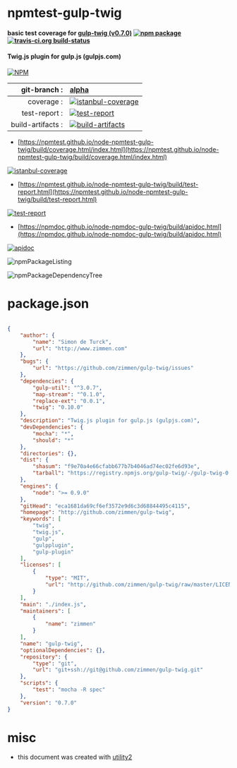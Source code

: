 # npmtest-gulp-twig

#### basic test coverage for  [gulp-twig (v0.7.0)](http://github.com/zimmen/gulp-twig)  [![npm package](https://img.shields.io/npm/v/npmtest-gulp-twig.svg?style=flat-square)](https://www.npmjs.org/package/npmtest-gulp-twig) [![travis-ci.org build-status](https://api.travis-ci.org/npmtest/node-npmtest-gulp-twig.svg)](https://travis-ci.org/npmtest/node-npmtest-gulp-twig)

#### Twig.js plugin for gulp.js (gulpjs.com)

[![NPM](https://nodei.co/npm/gulp-twig.png?downloads=true&downloadRank=true&stars=true)](https://www.npmjs.com/package/gulp-twig)

| git-branch : | [alpha](https://github.com/npmtest/node-npmtest-gulp-twig/tree/alpha)|
|--:|:--|
| coverage : | [![istanbul-coverage](https://npmtest.github.io/node-npmtest-gulp-twig/build/coverage.badge.svg)](https://npmtest.github.io/node-npmtest-gulp-twig/build/coverage.html/index.html)|
| test-report : | [![test-report](https://npmtest.github.io/node-npmtest-gulp-twig/build/test-report.badge.svg)](https://npmtest.github.io/node-npmtest-gulp-twig/build/test-report.html)|
| build-artifacts : | [![build-artifacts](https://npmtest.github.io/node-npmtest-gulp-twig/glyphicons_144_folder_open.png)](https://github.com/npmtest/node-npmtest-gulp-twig/tree/gh-pages/build)|

- [https://npmtest.github.io/node-npmtest-gulp-twig/build/coverage.html/index.html](https://npmtest.github.io/node-npmtest-gulp-twig/build/coverage.html/index.html)

[![istanbul-coverage](https://npmtest.github.io/node-npmtest-gulp-twig/build/screenCapture.buildCi.browser.%252Ftmp%252Fbuild%252Fcoverage.lib.html.png)](https://npmtest.github.io/node-npmtest-gulp-twig/build/coverage.html/index.html)

- [https://npmtest.github.io/node-npmtest-gulp-twig/build/test-report.html](https://npmtest.github.io/node-npmtest-gulp-twig/build/test-report.html)

[![test-report](https://npmtest.github.io/node-npmtest-gulp-twig/build/screenCapture.buildCi.browser.%252Ftmp%252Fbuild%252Ftest-report.html.png)](https://npmtest.github.io/node-npmtest-gulp-twig/build/test-report.html)

- [https://npmdoc.github.io/node-npmdoc-gulp-twig/build/apidoc.html](https://npmdoc.github.io/node-npmdoc-gulp-twig/build/apidoc.html)

[![apidoc](https://npmdoc.github.io/node-npmdoc-gulp-twig/build/screenCapture.buildCi.browser.%252Ftmp%252Fbuild%252Fapidoc.html.png)](https://npmdoc.github.io/node-npmdoc-gulp-twig/build/apidoc.html)

![npmPackageListing](https://npmtest.github.io/node-npmtest-gulp-twig/build/screenCapture.npmPackageListing.svg)

![npmPackageDependencyTree](https://npmtest.github.io/node-npmtest-gulp-twig/build/screenCapture.npmPackageDependencyTree.svg)



# package.json

```json

{
    "author": {
        "name": "Simon de Turck",
        "url": "http://www.zimmen.com"
    },
    "bugs": {
        "url": "https://github.com/zimmen/gulp-twig/issues"
    },
    "dependencies": {
        "gulp-util": "^3.0.7",
        "map-stream": "^0.1.0",
        "replace-ext": "0.0.1",
        "twig": "0.10.0"
    },
    "description": "Twig.js plugin for gulp.js (gulpjs.com)",
    "devDependencies": {
        "mocha": "*",
        "should": "*"
    },
    "directories": {},
    "dist": {
        "shasum": "f9e70a4e66cfabb677b7b4046ad74ec02fe6d93e",
        "tarball": "https://registry.npmjs.org/gulp-twig/-/gulp-twig-0.7.0.tgz"
    },
    "engines": {
        "node": ">= 0.9.0"
    },
    "gitHead": "eca1681da69cf6ef3572e9d6c3d68844495c4115",
    "homepage": "http://github.com/zimmen/gulp-twig",
    "keywords": [
        "twig",
        "twig.js",
        "gulp",
        "gulpplugin",
        "gulp-plugin"
    ],
    "licenses": [
        {
            "type": "MIT",
            "url": "http://github.com/zimmen/gulp-twig/raw/master/LICENSE"
        }
    ],
    "main": "./index.js",
    "maintainers": [
        {
            "name": "zimmen"
        }
    ],
    "name": "gulp-twig",
    "optionalDependencies": {},
    "repository": {
        "type": "git",
        "url": "git+ssh://git@github.com/zimmen/gulp-twig.git"
    },
    "scripts": {
        "test": "mocha -R spec"
    },
    "version": "0.7.0"
}
```



# misc
- this document was created with [utility2](https://github.com/kaizhu256/node-utility2)
